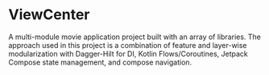 # ViewCenter
A multi-module movie application project built with an array of libraries. The approach used in this project is a combination of feature and layer-wise modularization with Dagger-Hilt for DI, Kotlin Flows/Coroutines, Jetpack Compose state management, and compose navigation.

